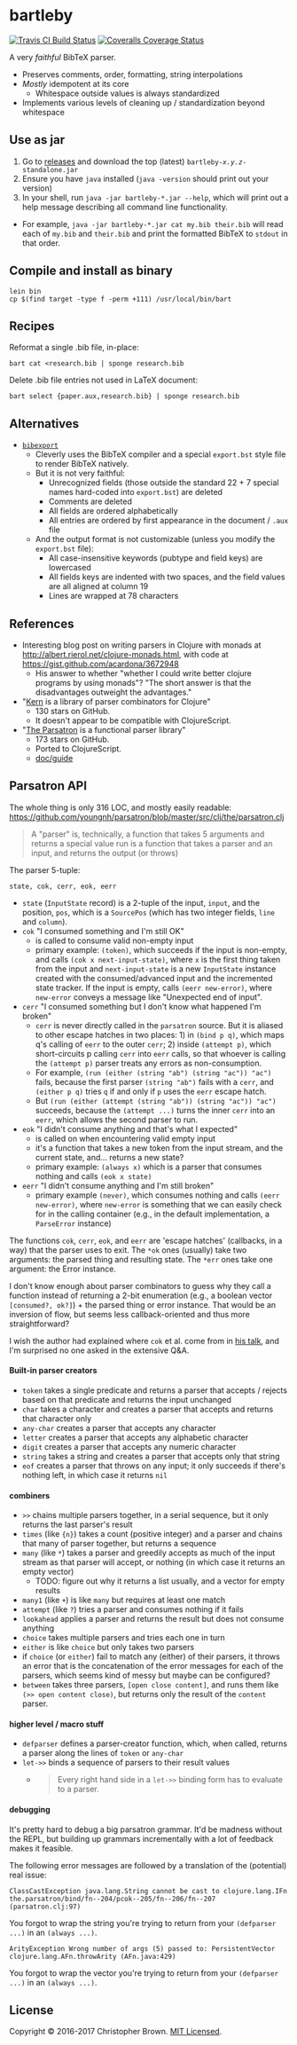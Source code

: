 # bartleby

[![Travis CI Build Status](https://travis-ci.org/chbrown/bartleby.svg)](https://travis-ci.org/chbrown/bartleby)
[![Coveralls Coverage Status](https://coveralls.io/repos/chbrown/bartleby/badge.svg)](https://coveralls.io/github/chbrown/bartleby)

A very _faithful_ BibTeX parser.

- Preserves comments, order, formatting, string interpolations
- _Mostly_ idempotent at its core
  * Whitespace outside values is always standardized
- Implements various levels of cleaning up / standardization beyond whitespace


## Use as jar

1. Go to [releases](https://github.com/chbrown/bartleby/releases) and download the top (latest) <code>bartleby-<em>x.y.z</em>-standalone.jar</code>
2. Ensure you have `java` installed (`java -version` should print out your version)
3. In your shell, run `java -jar bartleby-*.jar --help`, which will print out a help message describing all command line functionality.
  * For example, `java -jar bartleby-*.jar cat my.bib their.bib` will read each of `my.bib` and `their.bib` and print the formatted BibTeX to `stdout` in that order.


## Compile and install as binary

    lein bin
    cp $(find target -type f -perm +111) /usr/local/bin/bart


## Recipes

Reformat a single .bib file, in-place:

    bart cat <research.bib | sponge research.bib

Delete .bib file entries not used in LaTeX document:

    bart select {paper.aux,research.bib} | sponge research.bib


## Alternatives

* [`bibexport`](https://www.ctan.org/tex-archive/biblio/bibtex/utils/bibexport/)
  - Cleverly uses the BibTeX compiler and a special `export.bst` style file to render BibTeX natively.
  - But it is not very faithful:
    + Unrecognized fields (those outside the standard 22 + 7 special names hard-coded into `export.bst`) are deleted
    + Comments are deleted
    + All fields are ordered alphabetically
    + All entries are ordered by first appearance in the document / `.aux` file
  - And the output format is not customizable (unless you modify the `export.bst` file):
    + All case-insensitive keywords (pubtype and field keys) are lowercased
    + All fields keys are indented with two spaces, and the field values are all aligned at column 19
    + Lines are wrapped at 78 characters


## References

* Interesting blog post on writing parsers in Clojure with monads at <http://albert.rierol.net/clojure-monads.html>, with code at <https://gist.github.com/acardona/3672948>
  - His answer to whether "whether I could write better clojure programs by using monads"?
    "The short answer is that the disadvantages outweight the advantages."
* "[Kern](https://github.com/blancas/kern) is a library of parser combinators for Clojure"
  - 130 stars on GitHub.
  - It doesn't appear to be compatible with ClojureScript.
* "[The Parsatron](https://github.com/youngnh/parsatron) is a functional parser library"
  - 173 stars on GitHub.
  - Ported to ClojureScript.
  - [doc/guide](https://github.com/youngnh/parsatron/blob/master/doc/guide.markdown)


## Parsatron API

The whole thing is only 316 LOC, and mostly easily readable:
<https://github.com/youngnh/parsatron/blob/master/src/clj/the/parsatron.clj>

> A "parser" is, technically, a function that takes 5 arguments and returns a special value
run is a function that takes a parser and an input, and returns the output (or throws)

The parser 5-tuple:

    state, cok, cerr, eok, eerr

* `state` (`InputState` record) is a 2-tuple of the input, `input`, and the position, `pos`, which is a `SourcePos` (which has two integer fields, `line` and `column`).
* `cok` "I consumed something and I'm still OK"
  - is called to consume valid non-empty input
  - primary example: `(token)`, which succeeds if the input is non-empty, and calls `(cok x next-input-state)`, where `x` is the first thing taken from the input and `next-input-state` is a new `InputState` instance created with the consumed/advanced input and the incremented state tracker. If the input is empty, calls `(eerr new-error)`, where `new-error` conveys a message like "Unexpected end of input".
* `cerr` "I consumed something but I don't know what happened I'm broken"
  - `cerr` is never directly called in the `parsatron` source. But it is aliased to other escape hatches in two places: 1) in `(bind p q)`, which maps q's calling of `eerr` to the outer `cerr`; 2) inside `(attempt p)`, which short-circuits p calling `cerr` into `eerr` calls, so that whoever is calling the `(attempt p)` parser treats any errors as non-consumption.
  - For example, `(run (either (string "ab") (string "ac")) "ac")` fails,
    because the first parser `(string "ab")` fails with a `cerr`, and `(either p q)` tries `q` if and only if `p` uses the `eerr` escape hatch.
  - But `(run (either (attempt (string "ab")) (string "ac")) "ac")` succeeds,
    because the `(attempt ...)` turns the inner `cerr` into an `eerr`, which allows the second parser to run.
* `eok` "I didn't consume anything and that's what I expected"
  - is called on when encountering valid empty input
  - it's a function that takes a new token from the input stream, and the current state, and... returns a new state?
  - primary example: `(always x)` which is a parser that consumes nothing and calls `(eok x state)`
* `eerr` "I didn't consume anything and I'm still broken"
  - primary example `(never)`, which consumes nothing and calls `(eerr new-error)`, where `new-error` is something that we can easily check for in the calling container (e.g., in the default implementation, a `ParseError` instance)

The functions `cok`, `cerr`, `eok`, and `eerr` are 'escape hatches' (callbacks, in a way) that the parser uses to exit.
The `*ok` ones (usually) take two arguments: the parsed thing and resulting state.
The `*err` ones take one argument: the Error instance.

I don't know enough about parser combinators to guess why they call a function instead of returning a 2-bit enumeration (e.g., a boolean vector `[consumed?, ok?]`) + the parsed thing or error instance. That would be an inversion of flow, but seems less callback-oriented and thus more straightforward?

I wish the author had explained where `cok` et al. come from in [his talk](https://www.infoq.com/presentations/Parser-Combinators), and I'm surprised no one asked in the extensive Q&A.


#### Built-in parser creators

* `token` takes a single predicate and returns a parser that accepts / rejects based on that predicate and returns the input unchanged
* `char` takes a character and creates a parser that accepts and returns that character only
* `any-char` creates a parser that accepts any character
* `letter` creates a parser that accepts any alphabetic character
* `digit` creates a parser that accepts any numeric character
* `string` takes a string and creates a parser that accepts only that string
* `eof` creates a parser that throws on any input; it only succeeds if there's nothing left, in which case it returns `nil`

#### combiners

* `>>` chains multiple parsers together, in a serial sequence, but it only returns the last parser's result
* `times` (like `{n}`) takes a count (positive integer) and a parser and chains that many of parser together, but returns a sequence
* `many` (like `*`) takes a parser and greedily accepts as much of the input stream as that parser will accept, or nothing (in which case it returns an empty vector)
  - TODO: figure out why it returns a list usually, and a vector for empty results
* `many1` (like `+`) is like `many` but requires at least one match
* `attempt` (like `?`) tries a parser and consumes nothing if it fails
* `lookahead` applies a parser and returns the result but does not consume anything
* `choice` takes multiple parsers and tries each one in turn
* `either` is like `choice` but only takes two parsers
* if `choice` (or `either`) fail to match any (either) of their parsers, it throws an error that is the concatenation of the error messages for each of the parsers, which seems kind of messy but maybe can be configured?
* `between` takes three parsers, `[open close content]`, and runs them like `(>> open content close)`, but returns only the result of the `content` parser.

#### higher level / macro stuff

* `defparser` defines a parser-creator function, which, when called, returns a parser along the lines of `token` or `any-char`
* `let->>` binds a sequence of parsers to their result values
  - > Every right hand side in a `let->>` binding form has to evaluate to a parser.

#### debugging

It's pretty hard to debug a big parsatron grammar.
It'd be madness without the REPL, but building up grammars incrementally with a lot of feedback makes it feasible.

The following error messages are followed by a translation of the (potential) real issue:

    ClassCastException java.lang.String cannot be cast to clojure.lang.IFn
    the.parsatron/bind/fn--204/pcok--205/fn--206/fn--207 (parsatron.clj:97)

You forgot to wrap the string you're trying to return from your `(defparser ...)` in an `(always ...)`.

    ArityException Wrong number of args (5) passed to: PersistentVector
    clojure.lang.AFn.throwArity (AFn.java:429)

You forgot to wrap the vector you're trying to return from your `(defparser ...)` in an `(always ...)`.


## License

Copyright © 2016-2017 Christopher Brown. [MIT Licensed](https://chbrown.github.io/licenses/MIT/#2016-2017).
